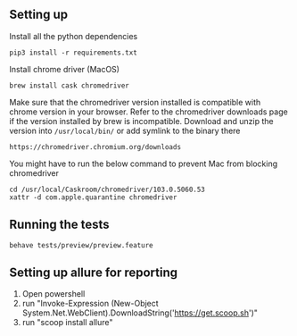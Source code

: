 ## Setting up

Install all the python dependencies

```
pip3 install -r requirements.txt
```

Install chrome driver (MacOS)

```
brew install cask chromedriver
```

Make sure that the chromedriver version installed is compatible with chrome version in your browser. Refer to the
chromedriver downloads page if the version installed by brew is incompatible. Download and unzip the version
into `/usr/local/bin/` or add symlink to the binary there

```
https://chromedriver.chromium.org/downloads
```

You might have to run the below command to prevent Mac from blocking chromedriver

```
cd /usr/local/Caskroom/chromedriver/103.0.5060.53
xattr -d com.apple.quarantine chromedriver
```

## Running the tests

```
behave tests/preview/preview.feature
```

## Setting up allure for reporting

1) Open powershell
2) run "Invoke-Expression (New-Object System.Net.WebClient).DownloadString('https://get.scoop.sh')"
3) run "scoop install allure"